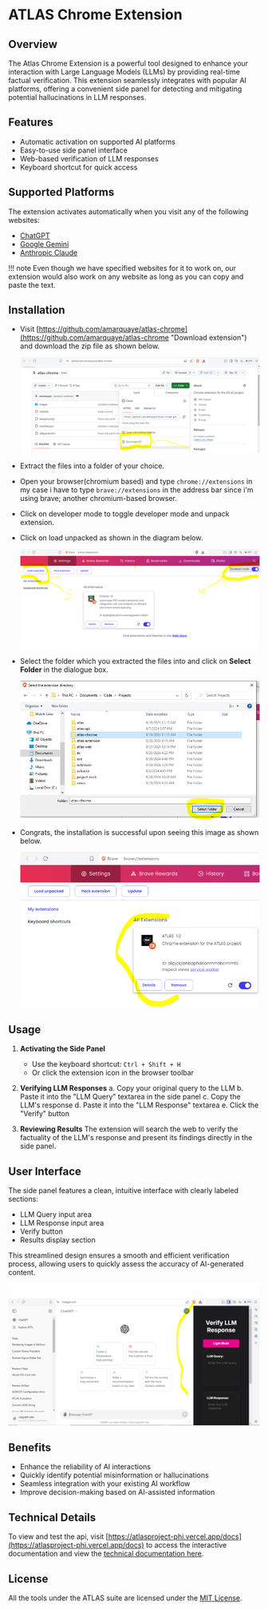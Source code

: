 # ATLAS Chrome Extension

## Overview

The Atlas Chrome Extension is a powerful tool designed to enhance your interaction with Large Language Models (LLMs) by providing real-time factual verification. This extension seamlessly integrates with popular AI platforms, offering a convenient side panel for detecting and mitigating potential hallucinations in LLM responses.

## Features

- Automatic activation on supported AI platforms
- Easy-to-use side panel interface
- Web-based verification of LLM responses
- Keyboard shortcut for quick access

## Supported Platforms

The extension activates automatically when you visit any of the following websites:

- [ChatGPT](https://chatgpt.com)
- [Google Gemini](https://gemini.google.com)
- [Anthropic Claude](https://claude.ai)

!!! note
    Even though we have specified websites for it to work on, our extension would also work on any website as long as you can copy and paste the text.

## Installation

- Visit [https://github.com/amarquaye/atlas-chrome](https://github.com/amarquaye/atlas-chrome "Download extension") and
  download the zip file as shown below.

    ![Donwnload zip file](./images/chrome-installation-guide-1.PNG)

- Extract the files into a folder of your choice.

- Open your browser(chromium based) and type `chrome://extensions` in my case i have to type `brave://extensions`
in the address bar since i'm using brave; another chromium-based browser.

- Click on developer mode to toggle developer mode and unpack extension.

- Click on load unpacked as shown in the diagram below.

    ![Toggle developer mode and unpack extension](./images/chrome-installation-guide-2.PNG)

- Select the folder which you extracted the files into and click on **Select Folder** in the dialogue box.

    ![select folder and click on select folder](./images/chrome-installation-guide-3.PNG)

- Congrats, the installation is successful upon seeing this image as shown below.

    ![successful installation](./images/chrome-installation-guide-4.PNG)

## Usage

1. **Activating the Side Panel**
   - Use the keyboard shortcut: `Ctrl + Shift + H`
   - Or click the extension icon in the browser toolbar

2. **Verifying LLM Responses**
   a. Copy your original query to the LLM
   b. Paste it into the "LLM Query" textarea in the side panel
   c. Copy the LLM's response
   d. Paste it into the "LLM Response" textarea
   e. Click the "Verify" button

3. **Reviewing Results**
   The extension will search the web to verify the factuality of the LLM's response and present its findings directly in the side panel.

## User Interface

The side panel features a clean, intuitive interface with clearly labeled sections:

- LLM Query input area
- LLM Response input area
- Verify button
- Results display section

This streamlined design ensures a smooth and efficient verification process, allowing users to quickly assess the accuracy of AI-generated content.

   ![ui](./images/chrome-usage-guide-1.PNG)

## Benefits

- Enhance the reliability of AI interactions
- Quickly identify potential misinformation or hallucinations
- Seamless integration with your existing AI workflow
- Improve decision-making based on AI-assisted information

## Technical Details

To view and test the api, visit [https://atlasproject-phi.vercel.app/docs](https://atlasproject-phi.vercel.app/docs) to
access the interactive documentation and view the [technical documentation here](https://amarquaye.github.io/atlas/).

## License

All the tools under the ATLAS suite are licensed under the [MIT License](https://github.com/amarquaye/atlas-chrome/blob/master/LICENSE "View LICENSE").
